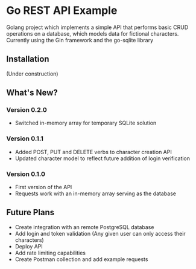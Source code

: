 # Go REST API Example

Golang project which implements a simple API that performs basic CRUD operations on a database, which models data for fictional characters.
Currently using the Gin framework and the go-sqlite library

## Installation

(Under construction)

## What's New?

### Version 0.2.0
* Switched in-memory array for temporary SQLite solution

### Version 0.1.1
* Added POST, PUT and DELETE verbs to character creation API
* Updated character model to reflect future addition of login verification

### Version 0.1.0
* First version of the API
* Requests work with an in-memory array serving as the database

## Future Plans 

* Create integration with an remote PostgreSQL database
* Add login and token validation (Any given user can only access their characters)
* Deploy API 
* Add rate limiting capabilities
* Create Postman collection and add example requests
